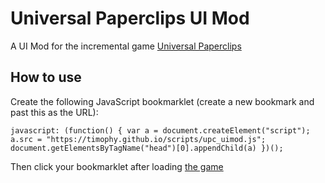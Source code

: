 # Universal Paperclips UI Mod
A UI Mod for the incremental game [Universal Paperclips](http://www.decisionproblem.com/paperclips/index2.html)

## How to use

Create the following JavaScript bookmarklet (create a new bookmark and past this as the URL):

	javascript: (function() { var a = document.createElement("script"); a.src = "https://timophy.github.io/scripts/upc_uimod.js"; document.getElementsByTagName("head")[0].appendChild(a) })();

Then click your bookmarklet after loading [the game](http://www.decisionproblem.com/paperclips/index2.html)
